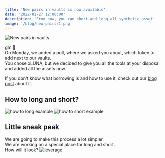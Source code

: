 ```yaml
---
title: 'New pairs in vaults is now available'
date: '2022-01-27 12:00:00'
description: 'From now, you can short and long all synthetic asset'
image: '/blog/new-pairs/1.png'
---
```


![New pairs in vaults](/blog/new-pairs/1.png 'horizontal')

gm 👋  
On Monday, we added a poll, where we asked you about, which token to add next to our vaults.  
You chose xLUNA, but we decided to give you all the tools at your disposal and added all the assets now.

If you don't know what borrowing is and how to use it, check out our [blog post](https://synthetify.io/blog/long-using-borrowing) about it.

## How to long and short?

![how to long example](/blog/long/how-to-long.png 'vertical')
![how to short example](/blog/how-to-earn-2/short.png 'vertical')

## Little sneak peak

We are going to make this process a lot simpler.  
We are working on a special place for long and short.  
How will it look?
![leverage](/blog/new-pairs/leverage.png 'vertical')
